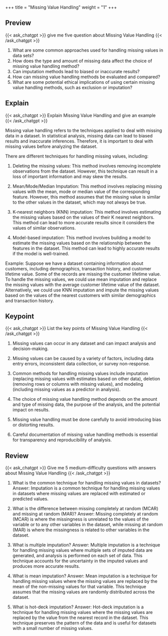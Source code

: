 +++
title = "Missing Value Handling"
weight = "1"
+++
## Preview
{{< ask_chatgpt >}}
give me five question about Missing Value Handling
{{< /ask_chatgpt >}}

1. What are some common approaches used for handling missing values in data sets?
2. How does the type and amount of missing data affect the choice of missing value handling method?
3. Can imputation methods lead to biased or inaccurate results?
4. How can missing value handling methods be evaluated and compared?
5. What are some potential ethical implications of using certain missing value handling methods, such as exclusion or imputation?   

## Explain
{{< ask_chatgpt >}}
Explain Missing Value Handling and give an example
{{< /ask_chatgpt >}}

Missing value handling refers to the techniques applied to deal with missing data in a dataset. In statistical analysis, missing data can lead to biased results and inaccurate inferences. Therefore, it is important to deal with missing values before analyzing the dataset.

There are different techniques for handling missing values, including:

1. Deleting the missing values: This method involves removing incomplete observations from the dataset. However, this technique can result in a loss of important information and may skew the results.

2. Mean/Mode/Median Imputation: This method involves replacing missing values with the mean, mode or median value of the corresponding feature. However, this method assumes that the missing value is similar to the other values in the dataset, which may not always be true.

3. K-nearest neighbors (KNN) imputation: This method involves estimating the missing values based on the values of their K nearest neighbors. This method can lead to more accurate results since it considers the values of similar observations.

4. Model-based imputation: This method involves building a model to estimate the missing values based on the relationship between the features in the dataset. This method can lead to highly accurate results if the model is well-trained.

Example: Suppose we have a dataset containing information about customers, including demographics, transaction history, and customer lifetime value. Some of the records are missing the customer lifetime value. To handle the missing values, we could use mean imputation and replace the missing values with the average customer lifetime value of the dataset. Alternatively, we could use KNN imputation and impute the missing values based on the values of the nearest customers with similar demographics and transaction history.   

## Keypoint
{{< ask_chatgpt >}}
List the key points of Missing Value Handling
{{< /ask_chatgpt >}}

1. Missing values can occur in any dataset and can impact analysis and decision-making.

2. Missing values can be caused by a variety of factors, including data entry errors, inconsistent data collection, or survey non-response.

3. Common methods for handling missing values include imputation (replacing missing values with estimates based on other data), deletion (removing rows or columns with missing values), and modeling (including missing values as a predictor in analysis).

4. The choice of missing value handling method depends on the amount and type of missing data, the purpose of the analysis, and the potential impact on results.

5. Missing value handling must be done carefully to avoid introducing bias or distorting results.

6. Careful documentation of missing value handling methods is essential for transparency and reproducibility of analysis.   

## Review
{{< ask_chatgpt >}}
Give me 5 medium-difficulty questions with answers about Missing Value Handling
{{< /ask_chatgpt >}}

1. What is the common technique for handling missing values in datasets?
Answer: Imputation is a common technique for handling missing values in datasets where missing values are replaced with estimated or predicted values.

2. What is the difference between missing completely at random (MCAR) and missing at random (MAR)?
Answer: Missing completely at random (MCAR) is where the missingness is unrelated to the values of the variable or to any other variables in the dataset, while missing at random (MAR) is where the missingness is related to other variables in the dataset.

3. What is multiple imputation?
Answer: Multiple imputation is a technique for handling missing values where multiple sets of imputed data are generated, and analysis is performed on each set of data. This technique accounts for the uncertainty in the imputed values and produces more accurate results.

4. What is mean imputation?
Answer: Mean imputation is a technique for handling missing values where the missing values are replaced by the mean of the non-missing values for that variable. This technique assumes that the missing values are randomly distributed across the dataset.

5. What is hot-deck imputation?
Answer: Hot-deck imputation is a technique for handling missing values where the missing values are replaced by the value from the nearest record in the dataset. This technique preserves the pattern of the data and is useful for datasets with a small number of missing values.   

